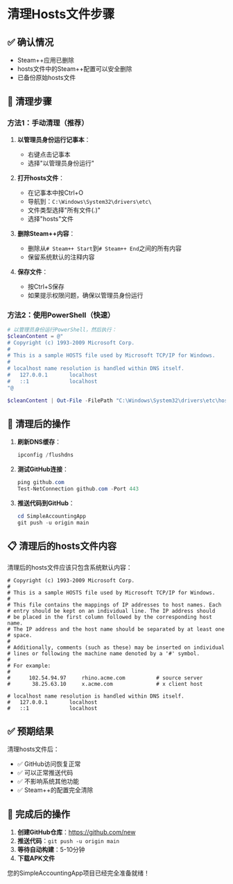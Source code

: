 # 清理Hosts文件步骤

## ✅ 确认情况
- Steam++应用已删除
- hosts文件中的Steam++配置可以安全删除
- 已备份原始hosts文件

## 🔧 清理步骤

### 方法1：手动清理（推荐）
1. **以管理员身份运行记事本**：
   - 右键点击记事本
   - 选择"以管理员身份运行"

2. **打开hosts文件**：
   - 在记事本中按Ctrl+O
   - 导航到：`C:\Windows\System32\drivers\etc\`
   - 文件类型选择"所有文件(*.*)"
   - 选择"hosts"文件

3. **删除Steam++内容**：
   - 删除从`# Steam++ Start`到`# Steam++ End`之间的所有内容
   - 保留系统默认的注释内容

4. **保存文件**：
   - 按Ctrl+S保存
   - 如果提示权限问题，确保以管理员身份运行

### 方法2：使用PowerShell（快速）
```powershell
# 以管理员身份运行PowerShell，然后执行：
$cleanContent = @"
# Copyright (c) 1993-2009 Microsoft Corp.
#
# This is a sample HOSTS file used by Microsoft TCP/IP for Windows.
#
# localhost name resolution is handled within DNS itself.
#	127.0.0.1       localhost
#	::1             localhost
"@

$cleanContent | Out-File -FilePath "C:\Windows\System32\drivers\etc\hosts" -Encoding ASCII
```

## 🔄 清理后的操作

1. **刷新DNS缓存**：
   ```powershell
   ipconfig /flushdns
   ```

2. **测试GitHub连接**：
   ```powershell
   ping github.com
   Test-NetConnection github.com -Port 443
   ```

3. **推送代码到GitHub**：
   ```powershell
   cd SimpleAccountingApp
   git push -u origin main
   ```

## 📋 清理后的hosts文件内容

清理后的hosts文件应该只包含系统默认内容：
```
# Copyright (c) 1993-2009 Microsoft Corp.
#
# This is a sample HOSTS file used by Microsoft TCP/IP for Windows.
#
# This file contains the mappings of IP addresses to host names. Each
# entry should be kept on an individual line. The IP address should
# be placed in the first column followed by the corresponding host name.
# The IP address and the host name should be separated by at least one
# space.
#
# Additionally, comments (such as these) may be inserted on individual
# lines or following the machine name denoted by a '#' symbol.
#
# For example:
#
#      102.54.94.97     rhino.acme.com          # source server
#       38.25.63.10     x.acme.com              # x client host

# localhost name resolution is handled within DNS itself.
#	127.0.0.1       localhost
#	::1             localhost
```

## ✅ 预期结果

清理hosts文件后：
- ✅ GitHub访问恢复正常
- ✅ 可以正常推送代码
- ✅ 不影响系统其他功能
- ✅ Steam++的配置完全清除

## 🚀 完成后的操作

1. **创建GitHub仓库**：https://github.com/new
2. **推送代码**：`git push -u origin main`
3. **等待自动构建**：5-10分钟
4. **下载APK文件**

您的SimpleAccountingApp项目已经完全准备就绪！